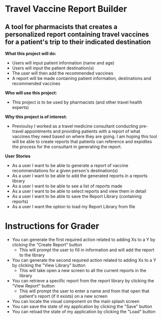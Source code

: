 # Travel Vaccine Report Builder

## A tool for pharmacists that creates a personalized report containing travel vaccines  for a patient's trip to their indicated destination

**What this project will do:**
- Users will input patient information (name and age)
- Users will input the patient destination(s)
- The user will then add the recommended vaccines
-  A report will be made containing patient information, destinations and recommended vaccines

**Who will use this project:**
- This project is to be used by pharmacists (and other travel health experts)

**Why this project is of interest:**
- Previoulsy I worked as a travel medicine consultant conducting pre-travel appointments and providing patients with a report of what vaccines they need based on where they are going. I am hoping this tool will be able to create reports that patients can reference and expidites the process for the consultant in generating the report.

**User Stories**
- As a user I want to be able to generate a report of vaccine recommendations for a given person's destination(s)
- As a user I want to be able to add the generated reports in a reports library
- As a user I want to be able to see a list of reports made 
- As a user I want to be able to select reports and view them in detail
- As a user I want to be able to save the Report Library (containing reports)
- As a user I want the option to load my Report Library from file

# Instructions for Grader
- You can generate the first required action related to adding Xs to a Y by clicking the "Create Report" button
    - This will prompt the user to fill in information and will add the report to the library
- You can generate the second required action related to adding Xs to a Y by clicking the "View Library" button
  - This will take open a new screen to all the current reports in the library
- You can retrieve a specific report from the report library by clicking the "View Report" button
  - This will prompt the user to enter a name and from that open that patient's report (if it exists) on a new screen
- You can locate the visual component on the main splash screen
- You can save the state of my application by clicking the "Save" button
- You can reload the state of my application by clicking the "Load" button


